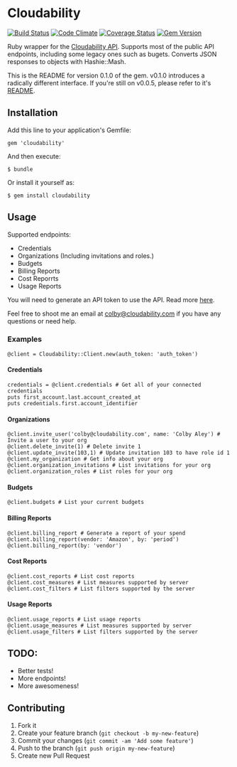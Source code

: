 Cloudability
===

[![Build Status](https://travis-ci.org/ColbyAley/cloudability.png?branch=master)](https://travis-ci.org/ColbyAley/cloudability)
[![Code Climate](https://codeclimate.com/github/ColbyAley/cloudability.png)](https://codeclimate.com/github/ColbyAley/cloudability)
[![Coverage Status](https://coveralls.io/repos/ColbyAley/cloudability/badge.png)](https://coveralls.io/r/ColbyAley/cloudability)
[![Gem Version](https://badge.fury.io/rb/cloudability.png)](http://badge.fury.io/rb/cloudability)

Ruby wrapper for the [Cloudability API](http://developers.cloudability.com/). Supports most of the public API endpoints, including some legacy ones such as bugets. Converts JSON responses to objects with Hashie::Mash.

This is the README for version 0.1.0 of the gem. v0.1.0 introduces a radically different interface. If you're still on v0.0.5, please refer to it's [README](https://github.com/ColbyAley/cloudability/tree/v0.0.5).

## Installation

Add this line to your application's Gemfile:

    gem 'cloudability'

And then execute:

    $ bundle

Or install it yourself as:

    $ gem install cloudability

## Usage

  Supported endpoints:

  * Credentials
  * Organizations (Including invitations and roles.)
  * Budgets
  * Billing Reports
  * Cost Reporrts
  * Usage Reports

You will need to generate an API token to use the API. Read more [here](https://support.cloudability.com/hc/en-us/articles/200311933-API-Setup-and-Documentation).

Feel free to shoot me an email at colby@cloudability.com if you have any questions or need help.
  
### Examples

    @client = Cloudability::Client.new(auth_token: 'auth_token')

#### Credentials

    credentials = @client.credentials # Get all of your connected credentials
    puts first_account.last.account_created_at
    puts credentials.first.account_identifier

#### Organizations

    @client.invite_user('colby@cloudability.com', name: 'Colby Aley') # Invite a user to your org
    @client.delete_invite(1) # Delete invite 1
    @client.update_invite(103,1) # Update invitation 103 to have role id 1
    @client.my_organization # Get info about your org
    @client.organization_invitations # List invitations for your org
    @client.organization_roles # List roles for your org

#### Budgets

    @client.budgets # List your current budgets

#### Billing Reports

    @client.billing_report # Generate a report of your spend
    @client.billing_report(vendor: 'Amazon', by: 'period')
    @client.billing_report(by: 'vendor')

#### Cost Reports

    @client.cost_reports # List cost reports
    @client.cost_measures # List measures supported by server
    @client.cost_filters # List filters supported by the server

#### Usage Reports

    @client.usage_reports # List usage reports
    @client.usage_measures # List measures supported by server
    @client.usage_filters # List filters supported by the server

## TODO:
  * Better tests!
  * More endpoints!
  * More awesomeness!

## Contributing

1. Fork it
2. Create your feature branch (`git checkout -b my-new-feature`)
3. Commit your changes (`git commit -am 'Add some feature'`)
4. Push to the branch (`git push origin my-new-feature`)
5. Create new Pull Request
